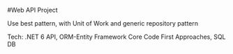 #Web API Project

  Use best pattern, with Unit of Work and generic repository pattern

  Tech:  .NET 6 API, ORM-Entity Framework Core Code First Approaches, SQL DB
